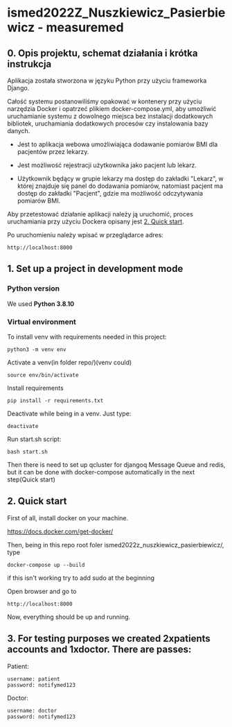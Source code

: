 # ismed2022Z_Nuszkiewicz_Pasierbiewicz - measuremed



## 0. Opis projektu, schemat działania i krótka instrukcja
Aplikacja została stworzona w języku Python przy użyciu frameworka Django. 

Całość systemu postanowiliśmy opakować w kontenery przy użyciu narzędzia Docker i opatrzeć plikiem docker-compose.yml, aby umożliwić uruchamianie systemu z dowolnego miejsca bez instalacji dodatkowych bibliotek, uruchamiania dodatkowych procesów czy instalowania bazy danych.

- Jest to aplikacja webowa umożliwiająca dodawanie pomiarów BMI dla pacjentów przez lekarzy. 

- Jest możliwość rejestracji użytkownika jako pacjent lub lekarz. 

- Użytkownik będący w grupie lekarzy ma dostęp do zakładki "Lekarz", w której znajduje się panel do dodawania pomiarów, natomiast pacjent ma dostęp do zakładki "Pacjent", gdzie ma możliwość odczytywania pomiarów BMI.

Aby przetestować działanie aplikacji należy ją uruchomić, proces uruchamiania przy użyciu Dockera opisany jest [2. Quick start](#quick-start).

Po uruchomieniu należy wpisać w przeglądarce adres: 
```
http://localhost:8000
```


## 1. Set up a project in development mode

### Python version

We used <b>Python 3.8.10</b> 

### Virtual environment
To install venv with requirements needed in this project:
```
python3 -m venv env
```

Activate a venv(in folder repo/)(venv could)
```
source env/bin/activate
```

Install requirements
```
pip install -r requirements.txt
```

Deactivate while being in a venv. Just type:
```
deactivate
```

Run start.sh script:
```
bash start.sh
```
Then there is need to set up qcluster for djangoq Message Queue and redis, but it can be done with docker-compose automatically in the next step(Quick start)


## 2. Quick start
First of all, install docker on your machine.

https://docs.docker.com/get-docker/

Then, being in this repo root foler ismed2022z_nuszkiewicz_pasierbiewicz/, type
```
docker-compose up --build
```
if this isn't working try to add sudo at the beginning

Open browser and go to
```
http://localhost:8000
```
Now, everything should be up and running.


## 3. For testing purposes we created 2xpatients accounts and 1xdoctor. There are passes:
Patient:
```
username: patient
password: notifymed123
```

Doctor:
```
username: doctor
password: notifymed123
```







